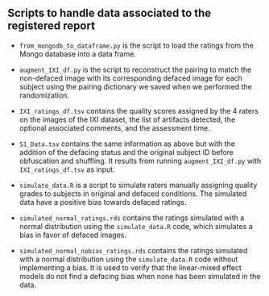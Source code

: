 ## Scripts to handle data associated to the registered report

- `from_mongodb_to_dataframe.py` is the script to load the ratings from the Mongo database into a data frame.

- `augment_IXI_df.py` is the script to reconstruct the pairing to match the non-defaced image with its corresponding defaced image for each subject using the pairing dictionary we saved when we performed the randomization.

- `IXI_ratings_df.tsv` contains the quality scores assigned by the 4 raters on the images of the IXI dataset, the list of artifacts detected, the optional associated comments, and the assessment time.

- `S1_Data.tsv` contains the same information as above but with the addition of the defacing status and the original subject ID before obfuscation and shuffling. It results from running `augment_IXI_df.py` with `IXI_ratings_df.tsv` as input.

- `simulate_data.R` is a script to simulate raters manually assigning quality grades to subjects in original and defaced conditions. The simulated data have a positive bias towards defaced ratings.

- `simulated_normal_ratings.rds` contains the ratings simulated with a normal distribution using the `simulate_data.R` code, which simulates a bias in favor of defaced images.

- `simulated_normal_nobias_ratings.rds` contains the ratings simulated with a normal distribution using the `simulate_data.R` code without implementing a bias. It is used to verify that the linear-mixed effect models do not find a defacing bias when none has been simulated in the data.
